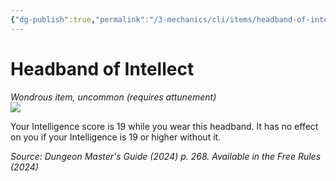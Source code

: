 ```yaml
---
{"dg-publish":true,"permalink":"/3-mechanics/cli/items/headband-of-intellect-xdmg/","tags":["ttrpg-cli/compendium/src/5e/xdmg","ttrpg-cli/item/attunement/required","ttrpg-cli/item/rarity/uncommon"],"created":"2025-02-22T12:02:28.199-05:00","updated":"2025-02-26T17:46:14.551-05:00"}
---
```


# Headband of Intellect
*Wondrous item, uncommon (requires attunement)*  
![](3-Mechanics/CLI/items/img/headband-of-intellect.webp#right)


Your Intelligence score is 19 while you wear this headband. It has no effect on you if your Intelligence is 19 or higher without it.

*Source: Dungeon Master's Guide (2024) p. 268. Available in the Free Rules (2024)*